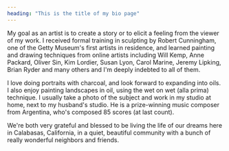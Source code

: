 ```yaml
---
heading: "This is the title of my bio page"
---
```


My goal as an artist is to create a story or to elicit a feeling from the viewer of my work. I received formal training in sculpting by Robert Cunningham, one of the Getty Museum's first artists in residence, and learned painting and drawing techniques from online artists including Will Kemp, Anne Packard, Oliver Sin, Kim Lordier, Susan Lyon, Carol Marine, Jeremy Lipking, Brian Ryder and many others and I'm deeply indebted to all of them.

I love doing portraits with charcoal, and look forward to expanding into oils. I also enjoy painting landscapes in oil, using the wet on wet (alla prima) technique. I usually take a photo of the subject and work in my studio at home, next to my husband's studio. He is a prize-winning music composer from Argentina, who's composed 85 scores (at last count).

We're both very grateful and blessed to be living the life of our dreams here in Calabasas, California, in a quiet, beautiful community with a bunch of really wonderful neighbors and friends.
